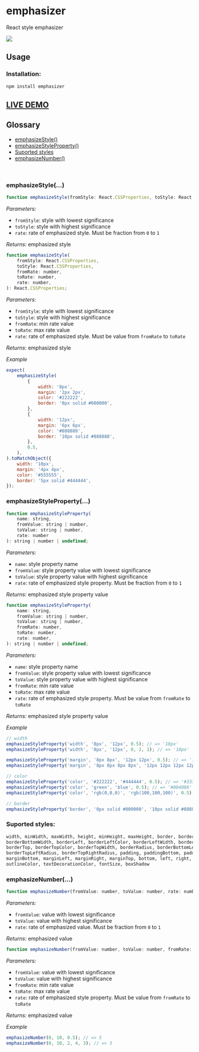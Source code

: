 # emphasizer

React style emphasizer

<a href="https://www.npmjs.com/package/emphasizer">
    <img src="https://nodei.co/npm/emphasizer.png?mini=true">
</a>

## Usage

### Installation:

```jsx
npm install emphasizer
```

## <a href="https://i2ui-examples.now.sh/emphasizer" target="_blank">LIVE DEMO</a>

## Glossary

-   [emphasizeStyle()](#emphasizestyle)
-   [emphasizeStyleProperty()](#emphasizestyleproperty)
-   [Suported styles](#suported-styles)
-   [emphasizeNumber()](#emphasizenumber)

<br/>

### emphasizeStyle(...)

```jsx
function emphasizeStyle(fromStyle: React.CSSProperties, toStyle: React.CSSProperties, rate: number): React.CSSProperties;
```

_Parameters:_

-   `fromStyle`: style with lowest significance
-   `toStyle`: style with highest significance
-   `rate`: rate of emphasized style. Must be fraction from `0` to `1`

_Returns:_ emphasized style

```jsx
function emphasizeStyle(
    fromStyle: React.CSSProperties,
    toStyle: React.CSSProperties,
    fromRate: number,
    toRate: number,
    rate: number,
): React.CSSProperties;
```

_Parameters:_

-   `fromStyle`: style with lowest significance
-   `toStyle`: style with highest significance
-   `fromRate`: min rate value
-   `toRate`: max rate value
-   `rate`: rate of emphasized style. Must be value from `fromRate` to `toRate`

_Returns:_ emphasized style

_Example_

```js
expect(
    emphasizeStyle(
        {
            width: '8px',
            margin: '2px 2px',
            color: '#222222',
            border: '0px solid #000000',
        },
        {
            width: '12px',
            margin: '6px 6px',
            color: '#888888',
            border: '10px solid #888888',
        },
        0.5,
    ),
).toMatchObject({
    width: '10px',
    margin: '4px 4px',
    color: '#555555',
    border: '5px solid #444444',
});
```

### emphasizeStyleProperty(...)

```jsx
function emphasizeStyleProperty(
    name: string,
    fromValue: string | number,
    toValue: string | number,
    rate: number
): string | number | undefined;
```

_Parameters:_

-   `name`: style property name
-   `fromValue`: style property value with lowest significance
-   `toValue`: style property value with highest significance
-   `rate`: rate of emphasized style property. Must be fraction from `0` to `1`

_Returns:_ emphasized style property value

```jsx
function emphasizeStyleProperty(
    name: string,
    fromValue: string | number,
    toValue: string | number,
    fromRate: number,
    toRate: number,
    rate: number,
): string | number | undefined;
```

_Parameters:_

-   `name`: style property name
-   `fromValue`: style property value with lowest significance
-   `toValue`: style property value with highest significance
-   `fromRate`: min rate value
-   `toRate`: max rate value
-   `rate`: rate of emphasized style property. Must be value from `fromRate` to `toRate`

_Returns:_ emphasized style property value

_Example_

```js
// width
emphasizeStyleProperty('width', '8px', '12px', 0.5); // => '10px'
emphasizeStyleProperty('width', '8px', '12px', 0, 2, 1); // => '10px'

emphasizeStyleProperty('margin', '8px 8px', '12px 12px', 0.5); // => '10px 10px'
emphasizeStyleProperty('margin', '8px 8px 8px 8px', '12px 12px 12px 12px', 0.5); // =>  '10px 10px 10px 10px'

// color
emphasizeStyleProperty('color', '#222222', '#444444', 0.5); // => '#333333'
emphasizeStyleProperty('color', 'green', 'blue', 0.5); // => '#004080'
emphasizeStyleProperty('color', 'rgb(0,0,0)', 'rgb(100,100,100)', 0.5); // => '#323232'

// border
emphasizeStyleProperty('border', '0px solid #000000', '10px solid #888888', 0.5); // => '5px solid #444444'
```

### Suported styles:

```html
width, minWidth, maxWidth, height, minHeight, maxHeight, border, borderColor, borderBottom, borderBottomColor,
borderBottomWidth, borderLeft, borderLeftColor, borderLeftWidth, borderRight, borderRightColor, borderRightWidth,
borderTop, borderTopColor, borderTopWidth, borderRadius, borderBottomLeftRadius, borderBottomRightRadius,
borderTopLeftRadius, borderTopRightRadius, padding, paddingBottom, paddingLeft, paddingRight, paddingTop, margin,
marginBottom, marginLeft, marginRight, marginTop, bottom, left, right, top, color, backgroundColor, caretColor,
outlineColor, textDecorationColor, fontSize, boxShadow
```

### emphasizeNumber(...)

```jsx
function emphasizeNumber(fromValue: number, toValue: number, rate: number): number;
```

_Parameters:_

-   `fromValue`: value with lowest significance
-   `toValue`: value with highest significance
-   `rate`: rate of emphasized value. Must be fraction from `0` to `1`

_Returns:_ emphasized value

```jsx
function emphasizeNumber(fromValue: number, toValue: number, fromRate: number, toRate: number, rate: number): number;
```

_Parameters:_

-   `fromValue`: value with lowest significance
-   `toValue`: value with highest significance
-   `fromRate`: min rate value
-   `toRate`: max rate value
-   `rate`: rate of emphasized style property. Must be value from `fromRate` to `toRate`

_Returns:_ emphasized value

_Example_

```js
emphasizeNumber(0, 10, 0.5); // => 5
emphasizeNumber(0, 10, 2, 4, 3); // => 5
```
